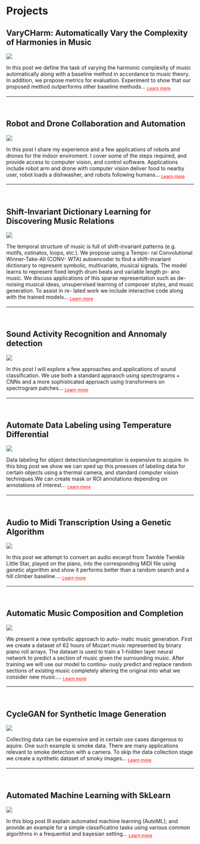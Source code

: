 # Projects



## VaryCHarm: Automatically Vary the Complexity of Harmonies in Music

<img src="../../../images/varycharm.png" align="center"/>

<br>

 In this post we define the task of varying the harmonic complexity of music automatically along with a baseline method in accordance to music theory. In addition, we propose metrics for evaluation. Experiment to show that our proposed method outperforms other baseline methods... <sub> <a href="https://jmhuer.github.io/mini_book/_build/html/docs/independent/varycharm.html" style="color: red; text-decoration: underline;text-decoration-style: dotted;">Learn more</a> </sub>


---
<br>



## Robot and Drone Collaboration and Automation

<img src="../../../images/robotautonomy.jpg" align="center"/>

<br>

In this post I share my experience and a few applications of robots and drones for the indoor enviroment. I cover some of the steps required, and provide access to computer vision, and control software. Applications include robot arm and drone with computer vision deliver food to nearby user, robot loads a dishwasher, and robots following humans... <sub> <a href="https://jmhuer.github.io/mini_book/_build/html/docs/independent/robot.html" style="color: red; text-decoration: underline;text-decoration-style: dotted;">Learn more</a> </sub>


---
<br>



## Shift-Invariant Dictionary Learning for Discovering Music Relations

<img src="../../../images/sidl.png" align="center"/>


<br>

The temporal structure of music is full of shift-invariant patterns (e.g. motifs, ostinatos, loops, etc.). We propose using a Tempo- ral Convolutional Winner-Take-All (CONV- WTA) autoencoder to find a shift-invariant dictionary to represent symbolic, multivariate, musical signals. The model learns to represent fixed length drum beats and variable length pi- ano music. We discuss applications of this sparse representation such as de-noising musical ideas, unsupervised learning of composer styles, and music generation. To assist in re- lated work we include interactive code along with the trained models...  <sub> <a href="https://jmhuer.github.io/mini_book/_build/html/docs/independent/sidl.html" style="color: red; text-decoration: underline;text-decoration-style: dotted;">Learn more</a> </sub>

---
<br>



## Sound Activity Recognition and Annomaly detection


<img src="../../../images/audio.png" align="center"/>


<br>

 In this post I will explore a few approaches and applications of sound classification. We use both a standard appraoch using spectrograms + CNNs and a more sophisticated approach using transformers on spectrogram patches...  <sub> <a href="https://jmhuer.github.io/mini_book/_build/html/docs/independent/audioclassification.html" style="color: red; text-decoration: underline;text-decoration-style: dotted;">Learn more</a> </sub>



---
<br>



## Automate Data Labeling using Temperature Differential

<img src="../../../images/thermal.png" align="center"/>


<br>

Data labeling for object detection/segmentation is expensive to acquire.  In this blog post we show we can sped up this proesses of labeling data for certain objects using a thermal camera, and standard computer vision techniques.We can create mask or ROI annotations depending on annotations of interest...  <sub> <a href="https://jmhuer.github.io/mini_book/_build/html/docs/independent/thermal.html" style="color: red; text-decoration: underline;text-decoration-style: dotted;">Learn more</a> </sub>


---
<br>



<!--## Adversary Synthetic Data for Language Model-->

<!--<img src="https://tectales.com/media/story_section_image/529/img-01-rsna-ai-adhd.png" align="center"/>-->


<!--<br>-->

<!-- In this blog post I will explain what an SDP is and one application: how to find optimal bridge points using Python libraries: scikit, numpy, pytorch. explain what an SDP is and one application: how to find optimal bridge points using Python libraries: scikit, numpy, pytorch...  <sub> <a href="https://jmhuer.github.io/mini_book/_build/html/docs/independent/language.html" style="color: red; text-decoration: underline;text-decoration-style: dotted;">Learn more</a> </sub>-->

<!------->
<!--<br>-->



<!--## Q-learning Chord Sequences with Music Theory-->

<!--<img src="../../../images/qlearning.png" align="center"/>-->


<!--<br>-->

<!-- In this blog post I will explain what an SDP is and one application: how to find optimal bridge points using Python libraries: scikit, numpy, pytorch. explain what an SDP is and one application: how to find optimal bridge points using Python libraries: scikit, numpy, pytorch...  <sub> <a href="https://jmhuer.github.io/mini_book/_build/html/docs/independent/qlearn.html" style="color: red; text-decoration: underline;text-decoration-style: dotted;">Learn more</a> </sub>-->


<!------->
<!--<br>-->



## Audio to Midi Transcription Using a Genetic Algorithm

<img src="../../../images/audio2midi.png" align="center"/>



<br>

 In this post we attempt to convert an audio excerpt from Twinkle Twinkle Little Star, played on the piano, into the corresponding MIDI file using genetic algorithm and show it performs better than a random search and a hill climber baseline....  <sub> <a href="https://jmhuer.github.io/mini_book/_build/html/docs/independent/audio2midi.html" style="color: red; text-decoration: underline;text-decoration-style: dotted;">Learn more</a> </sub>

---
<br>



## Automatic Music Composition and Completion

<img src="../../../images/amcc.png" align="center"/>


<br>

We present a new symbolic approach to auto- matic music generation. First we create a dataset of 62 hours of Mozart music represented by binary piano roll arrays. The dataset is used to train a 1-hidden layer neural network to predict a section of music given the surrounding music. After training we will use our model to continu- ously predict and replace random sections of existing music completely altering the original into what we consider new music....  <sub> <a href="https://jmhuer.github.io/mini_book/_build/html/docs/independent/amcc.html" style="color: red; text-decoration: underline;text-decoration-style: dotted;">Learn more</a> </sub>

---
<br>



##  CycleGAN for Synthetic Image Generation

<img src="../../../images/smoke.png" align="center"/>


<br>

Collecting data can be expensive and in certain use cases dangerous to aquire. One such example is smoke data. There are many applications relevant to smoke detection with a camera. To skip the data collection stage we create a synthetic dataset of smoky images...  <sub> <a href="https://jmhuer.github.io/mini_book/_build/html/docs/independent/smoke.html" style="color: red; text-decoration: underline;text-decoration-style: dotted;">Learn more</a> </sub>


---
<br>



##  Automated Machine Learning with SkLearn

<img src="../../../images/automatedml.png" align="center"/>


<br>

 In this blog post Ill explain automated machine learning (AutoML); and provide an example for a simple classificatino tasks using various common algorithms in a frequentist and bayesian setting...  <sub> <a href="https://jmhuer.github.io/mini_book/_build/html/docs/independent/automatedml.html" style="color: red; text-decoration: underline;text-decoration-style: dotted;">Learn more</a> </sub>


<br>
<br>

